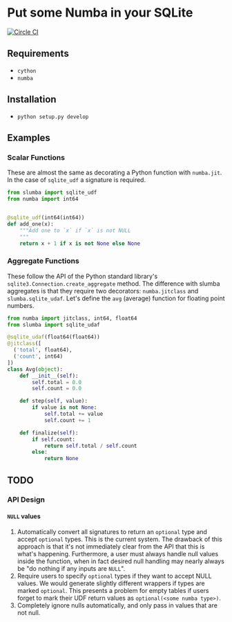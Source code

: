 # Put some Numba in your SQLite

[![Circle CI](https://circleci.com/gh/cpcloud/slumba.svg?style=shield&circle-token=:circle-token)](https://github.com/cpcloud/slumba)

## Requirements

* `cython`
* `numba`

## Installation
* `python setup.py develop`

## Examples

### Scalar Functions

These are almost the same as decorating a Python function with
`numba.jit`. In the case of `sqlite_udf` a signature is required.

```python
from slumba import sqlite_udf
from numba import int64


@sqlite_udf(int64(int64))
def add_one(x):
    """Add one to `x` if `x` is not NULL
    """
    return x + 1 if x is not None else None
```


### Aggregate Functions


These follow the API of the Python standard library's
`sqlite3.Connection.create_aggregate` method. The difference with slumba
aggregates is that they require two decorators: `numba.jitclass` and
`slumba.sqlite_udaf`. Let's define the `avg` (average) function for
floating point numbers.

```python
from numba import jitclass, int64, float64
from slumba import sqlite_udaf

@sqlite_udaf(float64(float64))
@jitclass([
  ('total', float64),
  ('count', int64)
])
class Avg(object):
    def __init__(self):
        self.total = 0.0
        self.count = 0.0

    def step(self, value):
        if value is not None:
            self.total += value
            self.count += 1

    def finalize(self):
        if self.count:
            return self.total / self.count
        else:
            return None
```

## TODO

### API Design

#### `NULL` values

1. Automatically convert all signatures to return an `optional` type and
   accept `optional` types. This is the current system. The drawback of
   this approach is that it's not immediately clear from the API that this
   is what's happening. Furthermore, a user must always handle null values
   inside the function, when in fact desired null handling may nearly
   always be "do nothing if any inputs are `NULL`".
2. Require users to specify `optional` types if they want to accept NULL
   values. We would generate slightly different wrappers if types are marked
   `optional`. This presents a problem for empty tables if users forget to
   mark their UDF return values as `optional(<some numba type>)`.
3. Completely ignore nulls automatically, and only pass in values that
   are not null.
